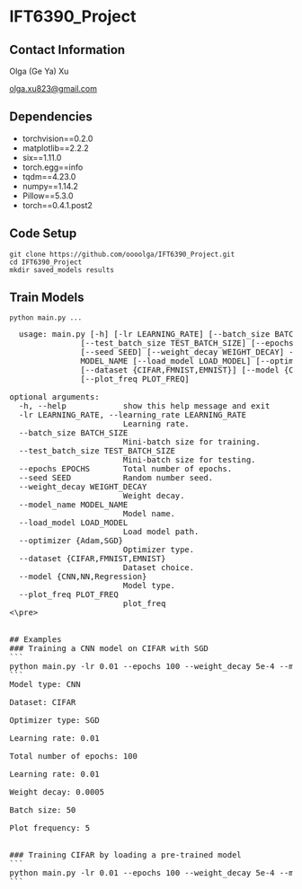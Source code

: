 # IFT6390_Project

## Contact Information
Olga (Ge Ya) Xu

olga.xu823@gmail.com

## Dependencies
* torchvision==0.2.0
* matplotlib==2.2.2
* six==1.11.0
* torch.egg==info
* tqdm==4.23.0
* numpy==1.14.2
* Pillow==5.3.0
* torch==0.4.1.post2

## Code Setup
```
git clone https://github.com/oooolga/IFT6390_Project.git
cd IFT6390_Project
mkdir saved_models results
```

## Train Models
```
python main.py ...
```
<pre>
  usage: main.py [-h] [-lr LEARNING_RATE] [--batch_size BATCH_SIZE]
               [--test_batch_size TEST_BATCH_SIZE] [--epochs EPOCHS]
               [--seed SEED] [--weight_decay WEIGHT_DECAY] --model_name
               MODEL_NAME [--load_model LOAD_MODEL] [--optimizer {Adam,SGD}]
               [--dataset {CIFAR,FMNIST,EMNIST}] [--model {CNN,NN,Regression}]
               [--plot_freq PLOT_FREQ]

optional arguments:
  -h, --help            show this help message and exit
  -lr LEARNING_RATE, --learning_rate LEARNING_RATE
                        Learning rate.
  --batch_size BATCH_SIZE
                        Mini-batch size for training.
  --test_batch_size TEST_BATCH_SIZE
                        Mini-batch size for testing.
  --epochs EPOCHS       Total number of epochs.
  --seed SEED           Random number seed.
  --weight_decay WEIGHT_DECAY
                        Weight decay.
  --model_name MODEL_NAME
                        Model name.
  --load_model LOAD_MODEL
                        Load model path.
  --optimizer {Adam,SGD}
                        Optimizer type.
  --dataset {CIFAR,FMNIST,EMNIST}
                        Dataset choice.
  --model {CNN,NN,Regression}
                        Model type.
  --plot_freq PLOT_FREQ
                        plot_freq
<\pre>


## Examples
### Training a CNN model on CIFAR with SGD
```
python main.py -lr 0.01 --epochs 100 --weight_decay 5e-4 --model_name CIFAR_CNN --model CNN --optimizer SGD --dataset CIFAR
```
Model type: CNN<br />
Dataset: CIFAR<br />
Optimizer type: SGD<br />
Learning rate: 0.01<br />
Total number of epochs: 100<br />
Learning rate: 0.01<br />
Weight decay: 0.0005<br />
Batch size: 50<br />
Plot frequency: 5<br />

### Training CIFAR by loading a pre-trained model
```
python main.py -lr 0.01 --epochs 100 --weight_decay 5e-4 --model_name CIFAR_CNN --model CNN --optimizer SGD --dataset CIFAR --load_model saved_models/CIFAR_CNN.pt
```
